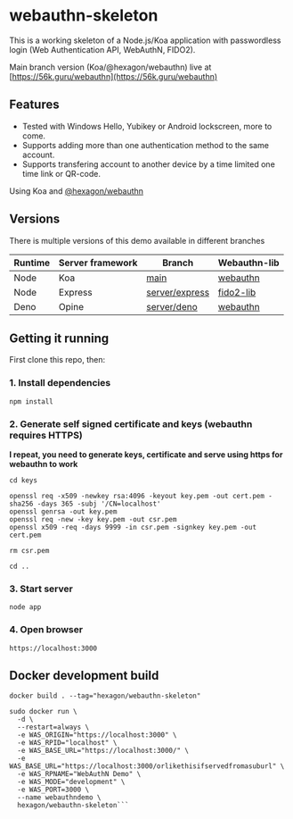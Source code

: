 # webauthn-skeleton

This is a working skeleton of a Node.js/Koa application with passwordless login (Web Authentication API, WebAuthN, FIDO2).

Main branch version (Koa/@hexagon/webauthn) live at [https://56k.guru/webauthn](https://56k.guru/webauthn)

## Features

*  Tested with Windows Hello, Yubikey or Android lockscreen, more to come.
*  Supports adding more than one authentication method to the same account.
*  Supports transfering account to another device by a time limited one time link or QR-code.

Using Koa and [@hexagon/webauthn](https://github.com/hexagon/webauthn)

## Versions

There is multiple versions of this demo available in different branches

| Runtime | Server framework | Branch | Webauthn-lib |
| ------- | ---------------- | ------ | ------------ |
| Node | Koa | [main](https://github.com/Hexagon/webauthn-skeleton) | [webauthn](https://github.com/hexagon/webauthn) |
| Node | Express | [server/express](https://github.com/Hexagon/webauthn-skeleton/tree/server/express) | [fido2-lib](https://www.npmjs.com/package/fido2-lib) |
| Deno | Opine | [server/deno](https://github.com/Hexagon/webauthn-skeleton/tree/server/deno) | [webauthn](https://github.com/hexagon/webauthn) |

## Getting it running

First clone this repo, then:

### 1. Install dependencies

```npm install```

### 2. Generate self signed certificate and keys (webauthn requires HTTPS)

**I repeat, you need to generate keys, certificate and serve using https for webauthn to work**

```
cd keys

openssl req -x509 -newkey rsa:4096 -keyout key.pem -out cert.pem -sha256 -days 365 -subj '/CN=localhost'
openssl genrsa -out key.pem
openssl req -new -key key.pem -out csr.pem
openssl x509 -req -days 9999 -in csr.pem -signkey key.pem -out cert.pem

rm csr.pem

cd ..
```

### 3. Start server 

```node app```

### 4. Open browser

```https://localhost:3000```

## Docker development build

```docker build . --tag="hexagon/webauthn-skeleton"```

```
sudo docker run \
  -d \
  --restart=always \
  -e WAS_ORIGIN="https://localhost:3000" \
  -e WAS_RPID="localhost" \
  -e WAS_BASE_URL="https://localhost:3000/" \
  -e WAS_BASE_URL="https://localhost:3000/orlikethisifservedfromasuburl" \
  -e WAS_RPNAME="WebAuthN Demo" \
  -e WAS_MODE="development" \
  -e WAS_PORT=3000 \
  --name webauthndemo \
  hexagon/webauthn-skeleton```
